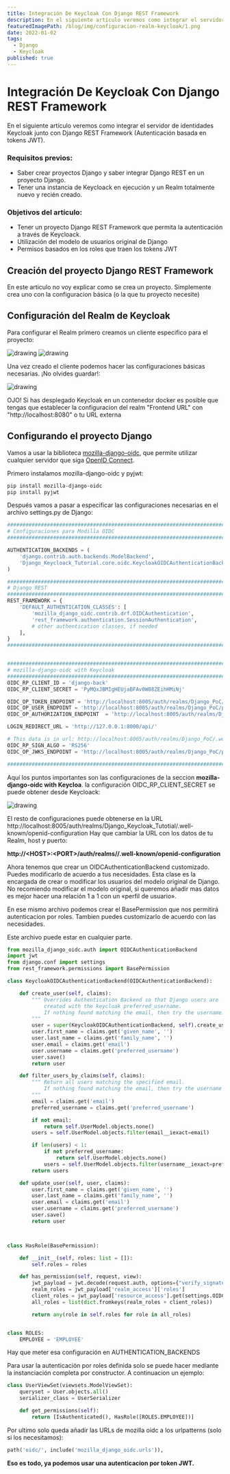 ```yaml
---
title: Integración De Keycloak Con Django REST Framework
description: En el siguiente artículo veremos como integrar el servidor de identidades Keycloak junto con Django REST Framework (Autenticación basada en tokens JWT).
featuredImagePath: /blog/img/configuracion-realm-keycloak/1.png
date: 2022-01-02
tags:
  - Django
  - Keycloak
published: true
---
```


# Integración De Keycloak Con Django REST Framework

En el siguiente artículo veremos como integrar el servidor de identidades Keycloak junto con Django REST Framework (Autenticación basada en tokens JWT).

### Requisitos previos:

* Saber crear proyectos Django y saber integrar Django REST en un proyecto Django.
* Tener una instancia de Keycloack en ejecución y un Realm totalmente nuevo y recién creado.

### Objetivos del artículo:

* Tener un proyecto Django REST Framework que permita la autenticación a través de Keycloack.
* Utilización del modelo de usuarios original de Django
* Permisos basados en los roles que traen los tokens JWT

## Creación del proyecto Django REST Framework
En este articulo no voy explicar como se crea un proyecto. Simplemente crea uno con la configuracion básica (o la que tu proyecto necesite)

## Configuración del Realm de Keycloak
Para configurar el Realm primero creamos un cliente especifico para el proyecto:

<img src="/blog/img/configuracion-realm-keycloak/1.png" alt="drawing" class="markdown-image-100-75"/>
<img src="/blog/img/configuracion-realm-keycloak/2.png" alt="drawing" class="markdown-image-100-75"/>


Una vez creado el cliente podemos hacer las configuraciones básicas necesarias. ¡No olvides guardar!:

<img src="/blog/img/configuracion-realm-keycloak/3.png" alt="drawing" class="markdown-image-100-75"/>

OJO! Si has desplegado Keycloak en un contenedor docker es posible que tengas que establecer la configuracion del realm "Frontend URL" con "http://localhost:8080" o tu URL externa

## Configurando el proyecto Django

Vamos a usar la biblioteca [mozilla-django-oidc](https://github.com/mozilla/mozilla-django-oidc), 
que permite utilizar cualquier servidor que siga [OpenID Connect](https://openid.net/connect/).

Primero instalamos mozilla-django-oidc y pyjwt:
```bash
pip install mozilla-django-oidc
pip install pyjwt
```
Después vamos a pasar a especificar las configuraciones necesarias en el archivo settings.py de Django:

```python
########################################################################################################################
# Configuraciones para Modilla OIDC
########################################################################################################################

AUTHENTICATION_BACKENDS = (
    'django.contrib.auth.backends.ModelBackend',
    'Django_Keycloack_Tutorial.core.oidc.KeycloakOIDCAuthenticationBackend',
)

##########################################################################
# Django REST
##########################################################################
REST_FRAMEWORK = {
    'DEFAULT_AUTHENTICATION_CLASSES': [
        'mozilla_django_oidc.contrib.drf.OIDCAuthentication',
        'rest_framework.authentication.SessionAuthentication',
        # other authentication classes, if needed
    ],
}
##########################################################################


##########################################################################
# mozilla-django-oidc with Keycloak
##########################################################################
OIDC_RP_CLIENT_ID = 'django-back'
OIDC_RP_CLIENT_SECRET = 'PyMQxJBMIgHEUjaBFAv0W88ZEihHMiNj'

OIDC_OP_TOKEN_ENDPOINT = 'http://localhost:8005/auth/realms/Django_PoC/protocol/openid-connect/token'
OIDC_OP_USER_ENDPOINT = 'http://localhost:8005/auth/realms/Django_PoC/protocol/openid-connect/userinfo'
OIDC_OP_AUTHORIZATION_ENDPOINT  = 'http://localhost:8005/auth/realms/Django_PoC/protocol/openid-connect/auth'

LOGIN_REDIRECT_URL = 'http://127.0.0.1:8000/api/'

# This data is in url: http://localhost:8005/auth/realms/Django_PoC/.well-known/openid-configuration
OIDC_RP_SIGN_ALGO = 'RS256'
OIDC_OP_JWKS_ENDPOINT = 'http://localhost:8005/auth/realms/Django_PoC/protocol/openid-connect/certs'

########################################################################################################################
```

Aquí los puntos importantes son las configuraciones de la seccion **mozilla-django-oidc with Keycloa**.
la configuración OIDC_RP_CLIENT_SECRET se puede obtener desde Keycloack:

<img src="/blog/img/configuracion-realm-keycloak/4.png" alt="drawing" class="markdown-image-100-75"/>

El resto de configuraciones puede obtenerse en la URL http://localhost:8005/auth/realms/Django_Keycloak_Tutotial/.well-known/openid-configuration
Hay que cambiar la URL con los datos de tu Realm, host y puerto:

**http://\<HOST\>:\<PORT\>/auth/realms/<REALM>/.well-known/openid-configuration**

Ahora tenemos que crear un OIDCAuthenticationBackend customizado. Puedes modificarlo de acuerdo a tus necesidades.
Esta clase es la encargada de crear o modificar los usuarios del modelo original de Django. No recomiendo modificar el modelo original, si queremos añadir mas datos es mejor hacer una relación 1 a 1 con un «perfil de usuario».

En ese mismo archivo podemos crear el BasePermission que nos permitirá autenticacion por roles. Tambien puedes customizarlo de acuerdo con las necesidades.

Este archivo puede estar en cualquier parte.

```python
from mozilla_django_oidc.auth import OIDCAuthenticationBackend
import jwt
from django.conf import settings
from rest_framework.permissions import BasePermission

class KeycloakOIDCAuthenticationBackend(OIDCAuthenticationBackend):

    def create_user(self, claims):
        """ Overrides Authentication Backend so that Django users are
            created with the keycloak preferred_username.
            If nothing found matching the email, then try the username.
        """
        user = super(KeycloakOIDCAuthenticationBackend, self).create_user(claims)
        user.first_name = claims.get('given_name', '')
        user.last_name = claims.get('family_name', '')
        user.email = claims.get('email')
        user.username = claims.get('preferred_username')
        user.save()
        return user

    def filter_users_by_claims(self, claims):
        """ Return all users matching the specified email.
            If nothing found matching the email, then try the username
        """
        email = claims.get('email')
        preferred_username = claims.get('preferred_username')

        if not email:
            return self.UserModel.objects.none()
        users = self.UserModel.objects.filter(email__iexact=email)

        if len(users) < 1:
            if not preferred_username:
                return self.UserModel.objects.none()
            users = self.UserModel.objects.filter(username__iexact=preferred_username)
        return users

    def update_user(self, user, claims):
        user.first_name = claims.get('given_name', '')
        user.last_name = claims.get('family_name', '')
        user.email = claims.get('email')
        user.username = claims.get('preferred_username')
        user.save()
        return user



class HasRole(BasePermission):

    def __init__(self, roles: list = []):
        self.roles = roles

    def has_permission(self, request, view):
        jwt_payload = jwt.decode(request.auth, options={"verify_signature": False})
        realm_roles = jwt_payload['realm_access']['roles']
        client_roles = jwt_payload['resource_access'].get(settings.OIDC_RP_CLIENT_ID, {}).get('roles', [])
        all_roles = list(dict.fromkeys(realm_roles + client_roles))

        return any(role in self.roles for role in all_roles)


class ROLES:
    EMPLOYEE = 'EMPLOYEE'
```

Hay que meter esa configuración en AUTHENTICATION_BACKENDS

Para usar la autenticación por roles definida solo se puede hacer mediante la instanciación completa por constructor. A continuacion un ejemplo:

```python
class UserViewSet(viewsets.ModelViewSet):
    queryset = User.objects.all()
    serializer_class = UserSerializer

    def get_permissions(self):
        return [IsAuthenticated(), HasRole([ROLES.EMPLOYEE])]
```

Por ultimo solo queda añadir las URLs de mozilla oidc a los urlpatterns (solo si los necesitamos):
```python
path('oidc/', include('mozilla_django_oidc.urls')),
```

**Eso es todo, ya podemos usar una autenticacion por token JWT.**

